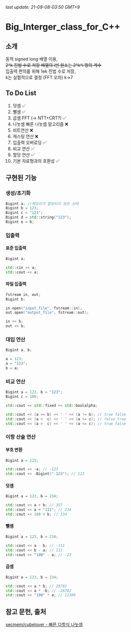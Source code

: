 _last update: 21-09-08-03:50 GMT+9_

# Big_Interger_class_for_C++

## 소개

동적 signed long 배열 이용,  
~~2^k 진법 수로 저장 배열의 i번 원소는 2^k^i 항의 계수~~  
입출력 편의를 위해 1ek 진법 수로 저장,  
k는 실험적으로 결정 (FFT 오차)  k->7  

## To Do List

1. 덧셈 ✅
2. 뺄셈 ✅
3. 곱셈 FFT (-> NTT+CRT?) ✅
4. 나눗셈 빠른 나눗셈 알고리즘 ❌
5. 비트연산 ❌
6. 캐스팅 연산 ❌
7. 입출력 오버로딩 ✅
8. 비교 연산 ✅
9. 할당 연산 ✅
10. 기본 자료형과의 호환성 ✅

## 구현된 기능

### 생성/초기화

```cpp
Bigint a; //메모리가 할당되지 않은 상태
Bigint b = 123;
Bigint c = "123";
Bigint d = std::string("123");
Bigint e = b;
```

### 입출력

#### 표준 입출력

```cpp
Bigint a;

std::cin >> a;
std::cout << a;
```

#### 파일 입출력

```cpp
fstream in, out;
Bigint b;

in.open("input_file", fstream::in);
out.open("output_file", fstream::out);

in >> b;
out << b;
```

### 대입 연산

```cpp
Bigint a, b;

a = 123;
a = "123";
b = a;
```

### 비교 연산

```cpp
Bigint a = 123, b = "123";
Bigint c = 100;

std::cout << std::fixed << std::boolalpha;

std::cout << (a == b) << ' ' << (a != b); // true false
std::cout << (a <  c) << ' ' << (a >= c); // false true
std::cout << (a >  c) << ' ' << (a <= c); // true false
```

### 이항 산술 연산

#### 부호 변환

```cpp
Bigint a = 123;

std::cout << -a; // -123
std::cout << -Bigint("-123"); // 123
```

#### 덧셈

```cpp
Bigint a = 123, b = 234;

std::cout << a + b; // 357
std::cout << a + "111"; // 234
std::cout << 100 + b; // 334
```

#### 뺄셈

```cpp
Bigint a = 123, b = 234;

std::cout << a - b; // -111
std::cout << b - a; // 111
std::cout << "100" - a; // -23
```

#### 곱셈

```cpp
Bigint a = 123, b = 234;

std::cout << a * b; // 28782
std::cout << a * -b; // -28782
std::cout << "100" * a; // 12300
```

## 참고 문헌, 출처

[secmem/cubelover - 빠른 다항식 나눗셈](http://www.secmem.org/blog/2019/04/10/polynomial-division/)
